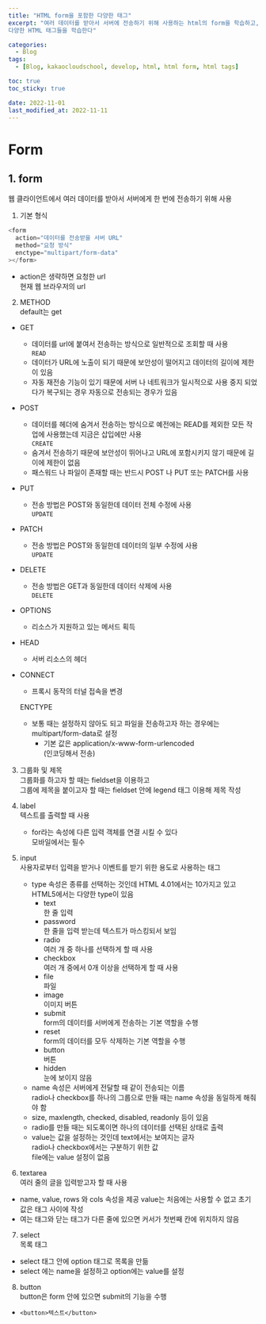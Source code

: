 ```yaml
---
title: "HTML form을 포함한 다양한 태그"
excerpt: "여러 데이터를 받아서 서버에 전송하기 위해 사용하는 html의 form을 학습하고,
다양한 HTML 태그들을 학습한다"

categories:
  - Blog
tags:
  - [Blog, kakaocloudschool, develop, html, html form, html tags]

toc: true
toc_sticky: true

date: 2022-11-01
last_modified_at: 2022-11-11
---
```


# Form

## 1. form

웹 클라이언트에서 여러 데이터를 받아서 서버에게 한 번에 전송하기 위해 사용

1. 기본 형식

```javascript
<form
  action="데이터를 전송받을 서버 URL"
  method="요청 방식"
  enctype="multipart/form-data"
></form>
```

- action은 생략하면 요청한 url  
  현재 웹 브라우저의 url

2. METHOD  
   default는 get

- GET
  - 데이터를 url에 붙여서 전송하는 방식으로 일반적으로 조회할 때 사용  
    `READ`
  - 데이터가 URL에 노출이 되기 때문에 보안성이 떨어지고 데이터의 길이에 제한이 있음
  - 자동 재전송 기능이 있기 때문에 서버 나 네트워크가 일시적으로 사용 중지 되었다가 복구되는 경우 자동으로 전송되는 경우가 있음
- POST
  - 데이터를 헤더에 숨겨서 전송하는 방식으로 예전에는 READ를 제외한 모든 작업에 사용했는데 지금은 삽입에만 사용  
    `CREATE`
  - 숨겨서 전송하기 때문에 보안성이 뛰어나고 URL에 포함시키지 않기 때문에 길이에 제한이 없음
  - 패스워드 나 파일이 존재할 때는 반드시 POST 나 PUT 또는 PATCH를 사용
- PUT
  - 전송 방법은 POST와 동일한데 데이터 전체 수정에 사용  
    `UPDATE`
- PATCH
  - 전송 방법은 POST와 동일한데 데이터의 일부 수정에 사용  
    `UPDATE`
- DELETE
  - 전송 방법은 GET과 동일한데 데이터 삭제에 사용  
    `DELETE`
- OPTIONS
  - 리소스가 지원하고 있는 메서드 획득
- HEAD
  - 서버 리소스의 헤더
- CONNECT

  - 프록시 동작의 터널 접속을 변경

  ENCTYPE

  - 보통 때는 설정하지 않아도 되고 파일을 전송하고자 하는 경우에는  
    multipart/form-data로 설정
    - 기본 값은 application/x-www-form-urlencoded  
      (인코딩해서 전송)

3. 그룹화 및 제목  
   그룹화를 하고자 할 때는 fieldset을 이용하고  
   그룹에 제목을 붙이고자 할 때는 fieldset 안에 legend 태그 이용해 제목 작성

4. label  
   텍스트를 출력할 때 사용

   - for라는 속성에 다른 입력 객체를 연결 시킬 수 있다  
     모바일에서는 필수

5. input  
   사용자로부터 입력을 받거나 이벤트를 받기 위한 용도로 사용하는 태그

   - type 속성은 종류를 선택하는 것인데 HTML 4.01에서는 10가지고 있고  
     HTML5에서는 다양한 type이 있음
     - text  
       한 줄 입력
     - password  
       한 줄을 입력 받는데 텍스트가 마스킹되서 보임
     - radio  
       여러 개 중 하나를 선택하게 할 때 사용
     - checkbox  
       여러 개 중에서 0개 이상을 선택하게 할 때 사용
     - file  
       파일
     - image  
       이미지 버튼
     - submit  
       form의 데이터를 서버에게 전송하는 기본 역할을 수행
     - reset  
       form의 데이터를 모두 삭제하는 기본 역할을 수행
     - button  
       버튼
     - hidden  
       눈에 보이지 않음
   - name 속성은 서버에게 전달할 때 같이 전송되는 이름  
     radio나 checkbox를 하나의 그룹으로 만들 때는 name 속성을 동일하게 해줘야 함
   - size, maxlength, checked, disabled, readonly 등이 있음
   - radio를 만들 때는 되도록이면 하나의 데이터를 선택된 상태로 출력
   - value는 값을 설정하는 것인데 text에서는 보여지는 글자  
     radio나 checkbox에서는 구분하기 위한 값  
     file에는 value 설정이 없음

6. textarea  
   여러 줄의 글을 입력받고자 할 때 사용

- name, value, rows 와 cols 속성을 제공
  value는 처음에는 사용할 수 없고 초기 값은 태그 사이에 작성
- 여는 태그와 닫는 태그가 다른 줄에 있으면 커서가 첫번째 칸에 위치하지 않음

7. select  
   목록 태그

- select 태그 안에 option 태그로 목록을 만듦
- select 에는 name을 설정하고 option에는 value를 설정

8. button  
   button은 form 안에 있으면 submit의 기능을 수행

- ```
  <button>텍스트</button>
  ```
